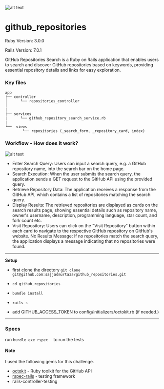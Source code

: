 ![alt text](https://raw.githubusercontent.com/sajjadmurtaza/SchedulyBridge/master/app/assets/images/f2.gif "flow gif Screenshot")

# github_repositories

Ruby Version: 3.0.0

Rails Version: 7.0.1

GitHub Repositories Search is a Ruby on Rails application that enables users to search and discover GitHub repositories based on keywords, providing essential repository details and links for easy exploration.

### Key files

    
    app
    ├── controller                     
    │      └── repositories_controller  
    │
    |
    ├── services
    |      └── github_repository_search_service.rb 
    |
    └──  views
            └── repositories (_search_form, _repository_card, index)
    

### Workflow - How does it work?

![alt text](https://raw.githubusercontent.com/sajjadmurtaza/SchedulyBridge/master/app/assets/images/p.png "flow Screenshot")

* Enter Search Query: Users can input a search query, e.g. a GitHub repository name, into the search bar on the home page.
* Search Execution: When the user submits the search query, the application sends a GET request to the GitHub API using the provided query.
* Retrieve Repository Data: The application receives a response from the GitHub API, which contains a list of repositories matching the search query.
* Display Results: The retrieved repositories are displayed as cards on the search results page, showing essential details such as repository name, owner's username, description, programming language, star count, and fork count etc.
* Visit Repository: Users can click on the "Visit Repository" button within each card to navigate to the respective GitHub repository on GitHub's website.
No Results Message: If no repositories match the search query, the application displays a message indicating that no repositories were found.


***
**Setup**

* first clone the directory 
                      ```
                      git clone git@github.com:sajjadmurtaza/github_repositories.git
                      ```
 *  ```cd github_repositories```

 *  ```bundle install ```

 *  ```rails s ```

 * add GITHUB_ACCESS_TOKEN to config/initializers/octokit.rb (if needed.)
 
 ***


### Specs

run ``` bundle exe rspec   ``` to run the tests

#### Note
I used the following gems for this challenge.

* [octokit](https://github.com/octokit/octokit.rb) - Ruby toolkit for the GitHub API
* [rspec-rails](https://github.com/rspec/rspec-rails) - testing framework
* rails-controller-testing
